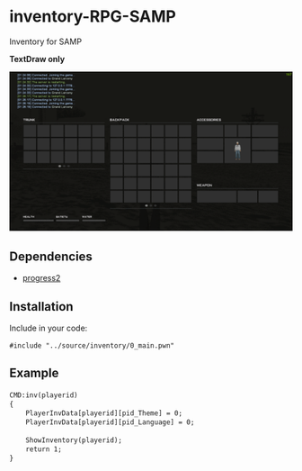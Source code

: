 # inventory-RPG-SAMP

Inventory for SAMP

**TextDraw only**

![Crosshair](https://raw.githubusercontent.com/Bren828/inventory-rpg-SAMP/main/preview.gif)

## Dependencies
* [progress2](https://github.com/Southclaws/progress2)

## Installation
Include in your code:
```pawn
#include "../source/inventory/0_main.pwn"
```

## Example
```pawn
CMD:inv(playerid)
{
    PlayerInvData[playerid][pid_Theme] = 0;
    PlayerInvData[playerid][pid_Language] = 0;

    ShowInventory(playerid);
    return 1;
}
```
